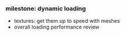 ### milestone: dynamic loading

- textures: get them up to speed with meshes
- overall loading performance review